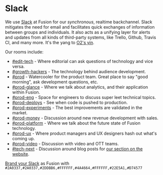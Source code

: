 # Slack

We use [Slack](https://slack.com/) at Fusion for our _synchronous_, realtime backchannel. Slack mitigates the need for email and facilitates quick exchanges of information between groups and individuals. It also acts as a unifying layer for alerts and updates from all kinds of third-party systems, like Trello, Github, Travis CI, and many more. It's the yang to [O2's yin](o2.md).

Our rooms include:

* [#edit-tech](https://fusionnetwork.slack.com/messages/edit-tech/) - Where editorial can ask questions of technology and vice versa.
* [#growth-hackers](https://fusionnetwork.slack.com/messages/growth-hackers/) - The technology behind audience development.
* [#prod](https://fusionnetwork.slack.com/messages/prod/) - Watercooler for the product team. Great place to say "good morning", ask development questions, etc.
* [#prod-glance](https://fusionnetwork.slack.com/messages/prod-glance/) - Where we talk about analytics, and their application within Fusion.
* [#prod-eng](https://fusionnetwork.slack.com/messages/prod-eng/) - Space for engineers to discuss super leet technical topics.
* [#prod-deploys](https://fusionnetwork.slack.com/messages/prod-deploys/) - See when code is pushed to production.
* [#prod-experiments](https://fusionnetwork.slack.com/messages/prod-experiments/) - The best improvements are validated in the market.
* [#prod-money](https://fusionnetwork.slack.com/messages/prod-money/) - Discussion around new revenue development with sales.
* [#prod-platform](https://fusionnetwork.slack.com/messages/prod-platform/) - Where we talk about the future state of Fusion technology.
* [#prod-ux](https://fusionnetwork.slack.com/messages/prod-ux/) - Where product managers and UX designers hash out what's coming up.
* [#prod-video](https://fusionnetwork.slack.com/messages/prod-video/) - Discussion with video and OTT teams.
* [#tech-next](https://fusionnetwork.slack.com/messages/tech-next/) - Discussion around blog posts for [our section on the website](http://fusion.net/section/tech-product/).

[Brand your Slack](https://slack.zendesk.com/hc/en-us/articles/205166337-Customizing-your-Slack-theme) as Fusion with `#2A0337,#2A0337,#2DDBB6,#FFFFFF,#4A4664,#FFFFFF,#22E5A1,#D74577`
